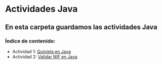 # Actividades Java

## En esta carpeta guardamos las actividades Java

### Índice de contenido:

- Actividad 1: [Quiniela en Java](https://github.com/sergiosabater/PSP/blob/master/Actividades%20Java/Quiniela.md)
- Actividad 2: [Validar NIF en Java](https://github.com/sergiosabater/PSP/blob/master/Actividades%20Java/ValidarNIF.md)
